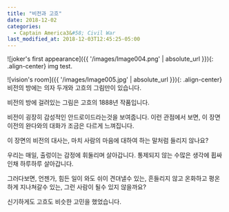```yaml
---
title: "비전과 고흐"
date: 2018-12-02
categories:
  - Captain America3&#58; Civil War
last_modified_at: 2018-12-03T12:45:25-05:00
---
```

![joker's first appearance]({{ '/images/Image004.png' | absolute_url }}){: .align-center}
img test.

![vision's room]({{ '/images/Image005.jpg' | absolute_url }}){: .align-center}
비전의 방에는 의자 두개와 고흐의 그림만이 있습니다.

비전의 방에 걸려있는 그림은 고흐의 1888년 작품입니다.

비전이 굉장히 감성적인 안드로이드라는것을 보여줍니다.
이런 관점에서 보면, 이 장면 이전의 완다와의 대화가 조금은 다르게 느껴집니다.

이 장면의 비전의 대사는, 마치 사람의 마음에 대하여 하는 말처럼 들리지 않나요?

우리는 매일, 출렁이는 감정에 휘둘리며 살아갑니다.
통제되지 않는 수많은 생각에 휩싸인채 하루하루 살아갑니다.

그러다보면, 언젠가, 힘든 일이 와도 쉬이 견뎌낼수 있는,
흔들리지 않고 온화하고 평온하게 지나쳐갈수 있는,
그런 사람이 될수 있지 않을까요?

신기하게도 고흐도 비슷한 고민을 했었습니다.
